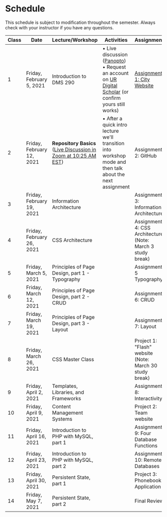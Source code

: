 # **Schedule**
This schedule is subject to modification throughout the semester. Always check with your instructor if you have any questions.

| Class | Date                      | Lecture/Workshop                                             | Activities                                                   | Assignment                                                   |
| ----- | ------------------------- | ------------------------------------------------------------ | ------------------------------------------------------------ | ------------------------------------------------------------ |
| 1     | Friday, February 5, 2021  | Introduction to DMS 290                                      | &bull; Live discussion ([Panopto](https://rochester.hosted.panopto.com/Panopto/Pages/Viewer.aspx?id=b3586bd4-8919-427d-be0d-acc6012a86b3))<br>&bull; Request an account on [UR Digital Scholar](https://digitalscholar.rochester.edu/) (or confirm yours still works) | [Assignment 1: City Website](assign01-city-website/instructions.md) |
| 2     | Friday, February 12, 2021 | **Repository Basics** ([Live Discussion in Zoom at 10:25 AM EST](https://rochester.zoom.us/j/99406386666?pwd=VEV3NWNlSUZEMWlZc2VzNDIwWG1UUT09)) | &bull; After a quick intro lecture we'll transition into workshop mode and then talk about the next assignment | Assignment 2: GitHub                                         |
| 3     | Friday, February 19, 2021 | Information  Architecture                                    |                                                              | Assignment 3:  Information Architecture                      |
| 4     | Friday, February 26, 2021 | CSS  Architecture                                            |                                                              | Assignment 4:  CSS Architecture<br>(Note: March 3 study break) |
| 5     | Friday, March 5, 2021     | Principles  of Page Design, part 1 - Typography              |                                                              | Assignment 5  Typography                                     |
| 6     | Friday, March 12, 2021    | Principles  of Page Design, part 2 - CRUD                    |                                                              | Assignment 6:  CRUD                                          |
| 7     | Friday, March 19, 2021    | Principles  of Page Design, part 3 - Layout                  |                                                              | Assignment 7:  Layout                                        |
| 8     | Friday, March 26, 2021    | CSS  Master Class                                            |                                                              | Project 1: "Flash" website<br>(Note:  March 30 study break)  |
| 9     | Friday, April 2, 2021     | Templates,  Libraries, and Frameworks                        |                                                              | Assignment 8:  Interactivity                                 |
| 10    | Friday, April 9, 2021     | Content  Management Systems                                  |                                                              | Project  2: Team website                                     |
| 11    | Friday, April 16, 2021    | Introduction  to PHP with MySQL, part 1                      |                                                              | Assignment 9:  Four Database Functions                       |
| 12    | Friday, April 23, 2021    | Introduction  to PHP with MySQL, part 2                      |                                                              | Assignment 10:  Remote Databases                             |
| 13    | Friday, April 30, 2021    | Persistent  State, part 1                                    |                                                              | Project  3: Phonebook Application                            |
| 14    | Friday, May 7, 2021       | Persistent  State, part 2                                    |                                                              | Final Review                                                 |

